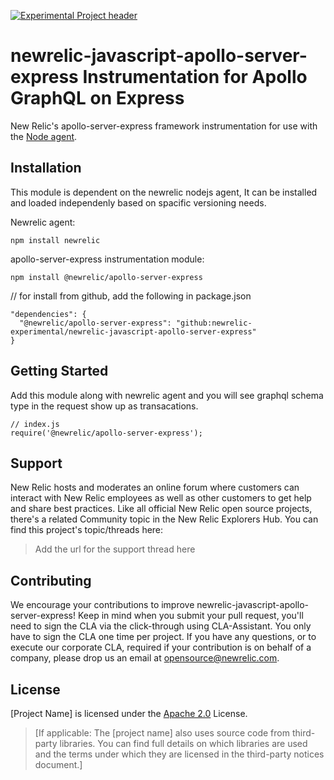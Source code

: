 [![Experimental Project header](https://github.com/newrelic/opensource-website/raw/master/src/images/categories/Experimental.png)](https://opensource.newrelic.com/oss-category/#experimental)

# newrelic-javascript-apollo-server-express Instrumentation for Apollo GraphQL on Express

New Relic's apollo-server-express framework instrumentation for use with the
[Node agent](https://github.com/newrelic/node-newrelic). 

## Installation

This module is dependent on the newrelic nodejs agent, It can be installed and loaded independenly based on spacific versioning needs.

Newrelic agent:
```
npm install newrelic
```

apollo-server-express instrumentation module:
```
npm install @newrelic/apollo-server-express
```

// for install from github, add the following in  package.json
```
"dependencies": {
  "@newrelic/apollo-server-express": "github:newrelic-experimental/newrelic-javascript-apollo-server-express"
}
```

## Getting Started

Add this module along with newrelic agent and you will see graphql schema type in the request show up as transacations.
```
// index.js
require('@newrelic/apollo-server-express');
```

## Support

New Relic hosts and moderates an online forum where customers can interact with New Relic employees as well as other customers to get help and share best practices. Like all official New Relic open source projects, there's a related Community topic in the New Relic Explorers Hub. You can find this project's topic/threads here:

>Add the url for the support thread here

## Contributing
We encourage your contributions to improve newrelic-javascript-apollo-server-express! Keep in mind when you submit your pull request, you'll need to sign the CLA via the click-through using CLA-Assistant. You only have to sign the CLA one time per project.
If you have any questions, or to execute our corporate CLA, required if your contribution is on behalf of a company,  please drop us an email at opensource@newrelic.com.

## License
[Project Name] is licensed under the [Apache 2.0](http://apache.org/licenses/LICENSE-2.0.txt) License.
>[If applicable: The [project name] also uses source code from third-party libraries. You can find full details on which libraries are used and the terms under which they are licensed in the third-party notices document.]
